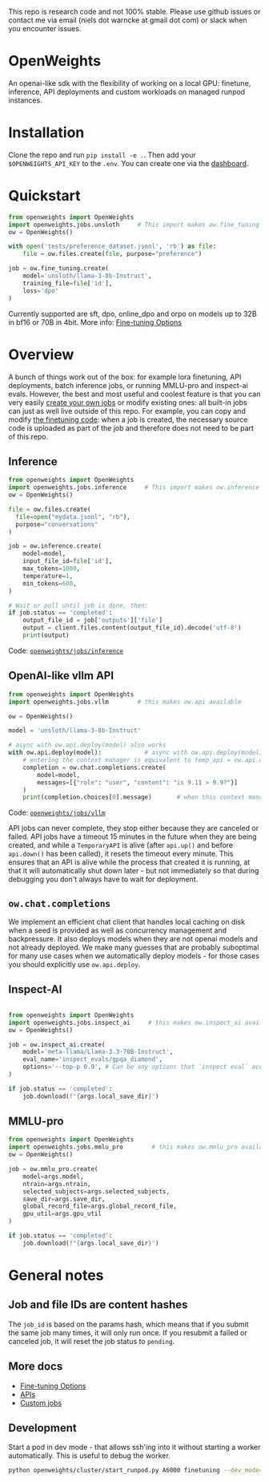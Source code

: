 This repo is research code and not 100% stable. Please use github issues or contact me via email (niels dot warncke at gmail dot com) or slack when you encounter issues.

# OpenWeights
An openai-like sdk with the flexibility of working on a local GPU: finetune, inference, API deployments and custom workloads on managed runpod instances.

# Installation
Clone the repo and run `pip install -e .`.
Then add your `$OPENWEIGHTS_API_KEY` to the `.env`. You can create one via the [dashboard](https://yzxz5i6z2x2f0y-8124.proxy.runpod.net/).

# Quickstart
```python
from openweights import OpenWeights
import openweights.jobs.unsloth     # This import makes ow.fine_tuning available
ow = OpenWeights()

with open('tests/preference_dataset.jsonl', 'rb') as file:
    file = ow.files.create(file, purpose="preference")

job = ow.fine_tuning.create(
    model='unsloth/llama-3-8b-Instruct',
    training_file=file['id'],
    loss='dpo'
)
```
Currently supported are sft, dpo, online_dpo and orpo on models up to 32B in bf16 or 70B in 4bit. More info: [Fine-tuning Options](docs/finetuning.md) 

# Overview

A bunch of things work out of the box: for example lora finetuning, API deployments, batch inference jobs, or running MMLU-pro and inspect-ai evals. However, the best and most useful and coolest feature is that you can very easily [create your own jobs](example/custom_job/) or modify existing ones: all built-in jobs can just as well live outside of this repo. For example, you can copy and modify [the finetuning code](openweights/jobs/unsloth): when a job is created, the necessary source code is uploaded as part of the job and therefore does not need to be part of this repo.

## Inference
```python
from openweights import OpenWeights
import openweights.jobs.inference     # This import makes ow.inference available
ow = OpenWeights()

file = ow.files.create(
  file=open("mydata.jsonl", "rb"),
  purpose="conversations"
)

job = ow.inference.create(
    model=model,
    input_file_id=file['id'],
    max_tokens=1000,
    temperature=1,
    min_tokens=600,
)

# Wait or poll until job is done, then:
if job.status == 'completed':
    output_file_id = job['outputs']['file']
    output = client.files.content(output_file_id).decode('utf-8')
    print(output)
```
Code: [`openweights/jobs/inference`](openweights/jobs/inference)

## OpenAI-like vllm API
```py
from openweights import OpenWeights
import openweights.jobs.vllm        # this makes ow.api available

ow = OpenWeights()

model = 'unsloth/llama-3-8b-Instruct'

# async with ow.api.deploy(model) also works
with ow.api.deploy(model):            # async with ow.api.deploy(model) also works
    # entering the context manager is equivalent to temp_api = ow.api.deploy(model) ; api.up()
    completion = ow.chat.completions.create(
        model=model,
        messages=[{"role": "user", "content": "is 9.11 > 9.9?"}]
    )
    print(completion.choices[0].message)       # when this context manager exits, it calls api.down()
```
Code: [`openweights/jobs/vllm`](openweights/jobs/vllm)


API jobs can never complete, they stop either because they are canceled or failed. API jobs have a timeout 15 minutes in the future when they are being created, and while a `TemporaryAPI` is alive (after `api.up()` and before `api.down()` has been called), it resets the timeout every minute. This ensures that an API is alive while the process that created it is running, at that it will automatically shut down later - but not immediately so that during debugging you don't always have to wait for deployment.

## `ow.chat.completions`
We implement an efficient chat client that handles local caching on disk when a seed is provided as well as concurrency management and backpressure. It also deploys models when they are not openai models and not already deployed. We make many guesses that are probably suboptimal for many use cases when we automatically deploy models - for those cases you should explicitly use `ow.api.deploy`.

## Inspect-AI
```python

from openweights import OpenWeights
import openweights.jobs.inspect_ai     # this makes ow.inspect_ai available
ow = OpenWeights()

job = ow.inspect_ai.create(
    model='meta-llama/Llama-3.3-70B-Instruct',
    eval_name='inspect_evals/gpqa_diamond',
    options='--top-p 0.9', # Can be any options that `inspect eval` accepts - we simply pass them on without validation
)

if job.status == 'completed':
    job.download(f"{args.local_save_dir}")
```


## MMLU-pro
```python
from openweights import OpenWeights
import openweights.jobs.mmlu_pro        # this makes ow.mmlu_pro available
ow = OpenWeights()

job = ow.mmlu_pro.create(
    model=args.model,
    ntrain=args.ntrain,
    selected_subjects=args.selected_subjects,
    save_dir=args.save_dir,
    global_record_file=args.global_record_file,
    gpu_util=args.gpu_util
)

if job.status == 'completed':
    job.download(f"{args.local_save_dir}")
```

# General notes

## Job and file IDs are content hashes
The `job_id` is based on the params hash, which means that if you submit the same job many times, it will only run once. If you resubmit a failed or canceled job, it will reset the job status to `pending`.

## More docs
- [Fine-tuning Options](docs/finetuning.md) 
- [APIs](docs/api.md)
- [Custom jobs](example/custom_job/)

## Development
Start a pod in dev mode - that allows ssh'ing into it without starting a worker automatically. This is useful to debug the worker.
```sh
python openweights/cluster/start_runpod.py A6000 finetuning --dev_mode=true
```

